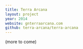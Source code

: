 ```yaml
---
title: Terra Arcana
layout: project
year: 2014
website: gnterraarcana.com
github: terra-arcana/terra-arcana
---
```


(more to come)